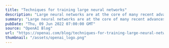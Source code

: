 ```yaml
---
title: "Techniques for training large neural networks"
description: "Large neural networks are at the core of many recent advances in AI, but training them is a difficult engineering and research challenge which requires orchestrating a cluster of GPUs to perform a single synchronized calculation."
summary: "Large neural networks are at the core of many recent advances in AI, but training them is a difficult engineering and research challenge which requires orchestrating a cluster of GPUs to perform a single synchronized calculation."
pubDate: "Thu, 09 Jun 2022 07:00:00 GMT"
source: "OpenAI Blog"
url: "https://openai.com/blog/techniques-for-training-large-neural-networks"
thumbnail: "/assets/openai_logo.png"
---
```


